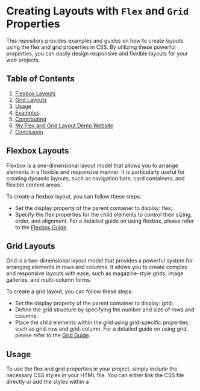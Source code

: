 
# Creating Layouts with `Flex` and `Grid` Properties

This repository provides examples and guides on how to create layouts using the flex and grid properties in CSS. By utilizing these powerful properties, you can easily design responsive and flexible layouts for your web projects.

## Table of Contents

1. [Flexbox Layouts](#flexbox-layouts)
2. [Grid Layouts](#grid-layouts)
3. [Usage](#usage)
4. [Examples](#examples)
5. [Contributing](#contributing)
6. [My Flex and Grid Layout Demo Website](#my-flex-and-grid-layout-demo-website)
7. [Conclusion](#conclusion)


## Flexbox Layouts

Flexbox is a one-dimensional layout model that allows you to arrange elements in a flexible and responsive manner. It is particularly useful for creating dynamic layouts, such as navigation bars, card containers, and flexible content areas.

To create a flexbox layout, you can follow these steps:

* Set the display property of the parent container to display: flex;.
* Specify the flex properties for the child elements to control their sizing, order, and alignment.
For a detailed guide on using flexbox, please refer to the [Flexbox Guide](https://developer.mozilla.org/en-US/docs/Learn/CSS/CSS_layout/Flexbox).


## Grid Layouts

Grid is a two-dimensional layout model that provides a powerful system for arranging elements in rows and columns. It allows you to create complex and responsive layouts with ease, such as magazine-style grids, image galleries, and multi-column forms.

To create a grid layout, you can follow these steps:

* Set the display property of the parent container to display: grid;.
* Define the grid structure by specifying the number and size of rows and columns.
* Place the child elements within the grid using grid-specific properties, such as grid-row and grid-column.
For a detailed guide on using grid, please refer to the [Grid Guide](https://developer.mozilla.org/en-US/docs/Learn/CSS/CSS_layout/Grids).

## Usage

To use the flex and grid properties in your project, simply include the necessary CSS styles in your HTML file. You can either link the CSS file directly or add the styles within a <style> tag.

```HTML
<link rel="stylesheet" href="path/to/flexgrid.css">
```

or

```HTML
<style>
  /* Your CSS styles here */
</style>
```

## Examples

This repository provides a collection of examples demonstrating various use cases of flexbox and grid layouts. You can find the examples in the [examples](https://github.com/UtsavSoftrefineTech?tab=repositories) directory. Each example includes HTML, CSS, and a live preview to help you understand and experiment with the code.

## Contributing

Contributions are welcome! If you have any ideas, suggestions, or bug fixes, please open an issue or submit a pull request. Make sure to follow the existing coding style and guidelines.

## My Flex and Grid Layout Demo Website

#### Highly recommend showcasing my website demo at these specific settings

For the optimal viewing experience, I highly recommend showcasing my website demo at these specific settings. By setting the `zoom level to 110`, the content will be comfortably sized and ensure that every detail is easily visible. Additionally, with a `display resolution of 1920 x 1080`, the website's elements will be displayed in crisp clarity, allowing viewers to appreciate the design and functionality.

These settings will balance visibility and aesthetics perfectly, ensuring that the website demo is presented in its best form.

#### Flex Demo Website :-  [Utsav Technical Hub](https://flex-layouts.netlify.app/)

#### Grid Demo Website :-  [Utsav Technical Hub](https://cssgrid-layouts.netlify.app/)

## Conclusion
The `Flex` and `Grid` property in CSS is a valuable tool for creating flexible and dynamic layouts. By understanding its usage, clearing techniques, and best practices, you can harness its power effectively. Remember to explore alternative layout methods for responsive designs and choose the approach that best suits your project's needs.

Feel free to explore the code and resources in this repository to deepen your understanding of layout using the `Flex` and `Grid` property. If you have any questions or suggestions, please don't hesitate to reach out. Happy coding!


